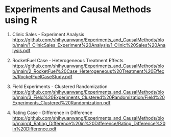 # Experiments and Causal Methods using R

1. Clinic Sales - Experiment Analysis
https://github.com/shihyuanwang/Experiments_and_CausalMethods/blob/main/1_ClinicSales_Experiment%20Analysis/1_Clinic%20Sales%20Analysis.pdf


2. RocketFuel Case - Heterogeneous Treatment Effects
https://github.com/shihyuanwang/Experiments_and_CausalMethods/blob/main/2_RocketFuel%20Case_Heterogeneous%20Treatment%20Effects/RocketFuelCaseStudy.pdf


3. Field Experiments - Clustered Randomization
https://github.com/shihyuanwang/Experiments_and_CausalMethods/blob/main/3_Field%20Experiments_Clustered%20Randomization/Field%20Experiments_Clustered%20Randomization.pdf


4. Rating Case - Difference in Difference
https://github.com/shihyuanwang/Experiments_and_CausalMethods/blob/main/4_Rating_Difference%20in%20Difference/Rating_Difference%20in%20Difference.pdf
